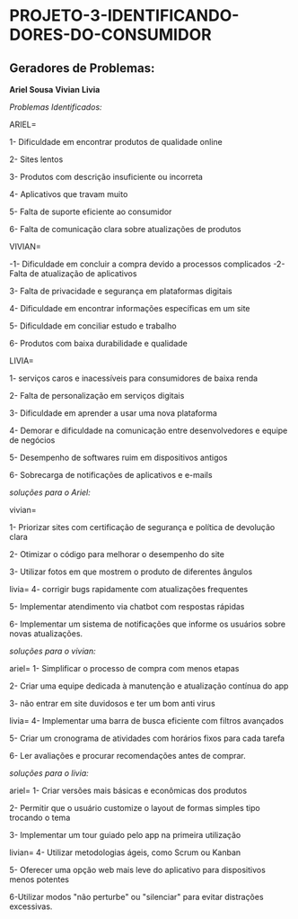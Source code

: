 # PROJETO-3-IDENTIFICANDO-DORES-DO-CONSUMIDOR
## Geradores de Problemas:                                                        
**Ariel Sousa**
**Vivian**
**Livia**

*Problemas Identificados:*

ARIEL=

  1- Dificuldade em encontrar produtos de qualidade online 
  
  2- Sites lentos 
  
  3- Produtos com descrição insuficiente ou incorreta
  
  4- Aplicativos que travam muito
  
  5- Falta de suporte eficiente ao consumidor
  
  6- Falta de comunicação clara sobre atualizações de produtos

VIVIAN=

  -1- Dificuldade em concluir a compra devido a processos complicados
  -2- Falta de atualização de aplicativos
  
  3- Falta de privacidade e segurança em plataformas digitais
  
  4- Dificuldade em encontrar informações específicas em um site
  
  5- Dificuldade em conciliar estudo e trabalho
  
  6- Produtos com baixa durabilidade e qualidade

  LIVIA=
  
  1- serviços caros e inacessíveis para consumidores de baixa renda
  
  2- Falta de personalização em serviços digitais
  
  3- Dificuldade em aprender a usar uma nova plataforma
  
  4- Demorar e dificuldade na comunicação entre desenvolvedores e equipe de negócios
  
  5- Desempenho de softwares ruim em dispositivos antigos
  
  6- Sobrecarga de notificações de aplicativos e e-mails

  *soluções para o Ariel:*
  
  vivian= 
  
  1- Priorizar sites com certificação de segurança e política de devolução clara
  
  2- Otimizar o código para melhorar o desempenho do site
  
  3- Utilizar fotos em que mostrem o produto de diferentes ângulos
  
  livia=
  4- corrigir bugs rapidamente com atualizações frequentes

  5- Implementar atendimento via chatbot com respostas rápidas
  
  6- Implementar um sistema de notificações que informe os usuários sobre novas atualizações.
  
   *soluções para o vivian:*
   
  ariel= 
  1- Simplificar o processo de compra com menos etapas
  
  2- Criar uma equipe dedicada à manutenção e atualização contínua do app
  
  3- não entrar em site duvidosos e ter um bom anti virus
  
  livia=
  4- Implementar uma barra de busca eficiente com filtros avançados
  
  5- Criar um cronograma de atividades com horários fixos para cada tarefa
  
  6- Ler avaliações e procurar recomendações antes de comprar.
  
  *soluções para o livia:*
  
  ariel= 
  1- Criar versões mais básicas e econômicas dos produtos
  
  2- Permitir que o usuário customize o layout de formas simples tipo trocando o tema
  
  3- Implementar um tour guiado pelo app na primeira utilização
  
  livian=
  4- Utilizar metodologias ágeis, como Scrum ou Kanban
  
  5- Oferecer uma opção web mais leve do aplicativo para dispositivos menos potentes
  
  6-Utilizar modos "não perturbe" ou "silenciar" para evitar distrações excessivas.


